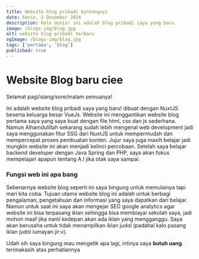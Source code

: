 ```yaml
---
title: Website blog pribadi byntangxyz
date: Senin, 2 Desember 2024
description: Halo dunia! ini adalah blog pribadi saya yang baru.
image: /blogs-img/blog.jpg
alt: website blog pribadi terbaru
ogImage: /blogs-img/blog.jpg
tags: ['pertama', 'blog']
published: true
---
```


# Website Blog baru ciee

Selamat pagi/siang/sore/malam semuanya! 

Ini adalah website blog pribadi saya yang baru! dibuat dengan NuxtJS beserta keluarga besar VueJs. Website ini menggantikan website blog pertama saya yang saya buat dengan file html, css dan js sederhana. Namun Alhamdulillah sekarang sudah lebih mengenal web development jadi saya menggunakan fitur SSG dari NuxtJS untuk mempermudah dan mempercepat proses pembuatan konten. Jujur saya juga masih belajar jadi mungkin website ini akan menjadi kelinci percobaan. Setelah saya belajar backend developer dengan Java Spring dan PHP, saya akan fokus mempelajari apapun tentang A.I jika otak saya sampai.


### Fungsi web ini apa bang
Sebenarnya website blog seperti ini saya bingung untuk memulainya tapi mari kita coba. Tujuan utama website blog ini adalah untuk berbagi pengalaman, pengetahuan dan informasi yang saya dapatkan dari belajar. Namun untuk saat ini saya akan mengejar SEO google analytics agar website ini bisa terpasang iklan sehingga bisa membiayai sekolah saya, jadi mohon maaf jika nanti kedepan akan ada iklan yang mengganggu. Saya akan berusaha untuk tidak menampilkan iklan judol (padahal kalo pasang iklan judol lumayan jir:v). 

Udah sih saya bingung mau mengetik apa lagi, intinya saya <strong>butuh uang</strong>. terimakasih atas perhatiannya